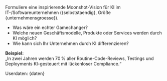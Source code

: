 Formuliere eine inspirierende Moonshot-Vision für KI im IT-/Softwareunternehmen ({selbststaendig}, Größe {unternehmensgroesse}).

- Was wäre ein echter Gamechanger?
- Welche neuen Geschäftsmodelle, Produkte oder Services werden durch KI möglich?
- Wie kann sich Ihr Unternehmen durch KI differenzieren?

**Beispiel:**  
„In zwei Jahren werden 70 % aller Routine-Code-Reviews, Testings und Deployments KI-gesteuert mit lückenloser Compliance.“

Userdaten:
{daten}
